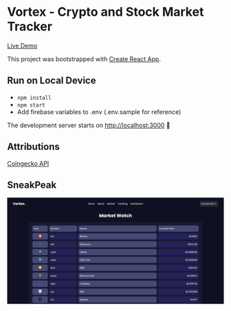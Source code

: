 # Vortex - Crypto and Stock Market Tracker

[Live Demo](https://vortex-tracker.web.app/)

This project was bootstrapped with [Create React App](https://github.com/facebook/create-react-app).

## Run on Local Device

- `npm install`
- `npm start`
- Add firebase variables to .env (.env.sample for reference)

The development server starts on [http://localhost:3000](http://localhost:3000) :rocket:

## Attributions

[Coingecko API](https://coingecko.com/en/api/documentation)

## SneakPeak

![Market Watch](./src/assets/vortex-market-watch.png)

